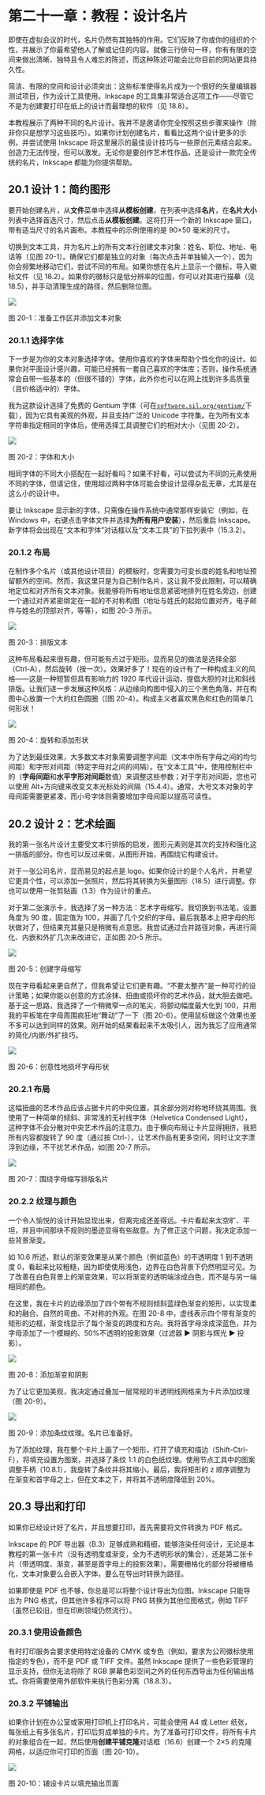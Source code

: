# 第二十一章：教程：设计名片

即使在虚拟会议的时代，名片仍然有其独特的作用。它们反映了你或你的组织的个性，并展示了你最希望他人了解或记住的内容。就像三行俳句一样，你有有限的空间来做出清晰、独特且令人难忘的陈述，而这种陈述可能会比你目前的网站更具持久性。

简洁、有限的空间和设计必须突出：这些标准使得名片成为一个很好的矢量编辑器测试项目，作为设计工具使用。Inkscape 的工具集非常适合这项工作——尽管它不是为创建要打印在纸上的设计而最理想的软件（见 18.8）。

本教程展示了两种不同的名片设计。我并不是邀请你完全按照这些步骤来操作（除非你只是想学习这些技巧）。如果你计划创建名片，看看比这两个设计更多的示例，并尝试使用 Inkscape 将这里展示的最佳设计技巧与一些原创元素结合起来。创造力无法传授，但可以激发。无论你是要创作艺术性作品，还是设计一款完全传统的名片，Inkscape 都能为你提供帮助。

## 20.1 设计 1：简约图形

要开始创建名片，从**文件**菜单中选择**从模板创建**，在列表中选择**名片**，在**名片大小**列表中选择首选尺寸，然后点击**从模板创建**。这将打开一个新的 Inkscape 窗口，带有适当尺寸的名片画布。本教程中的示例使用的是 90×50 毫米的尺寸。

切换到文本工具，并为名片上的所有文本行创建文本对象：姓名、职位、地址、电话等（见图 20-1）。确保它们都是独立的对象（每次点击并单独输入一个），因为你会频繁地移动它们，尝试不同的布局。如果你想在名片上显示一个徽标，导入徽标文件（见 18.2）。如果你的徽标只是低分辨率的位图，你可以对其进行描摹（见 18.5），并手动清理生成的路径，然后删除位图。

![](img/t02-01.svg.png)

图 20-1：准备工作区并添加文本对象

### 20.1.1 选择字体

下一步是为你的文本对象选择字体。使用你喜欢的字体来帮助个性化你的设计。如果你对平面设计感兴趣，可能已经拥有一套自己喜欢的字体库；否则，操作系统通常会自带一些基本的（但很不错的）字体，此外你也可以在网上找到许多高质量（且价格适中的）字体。

我为这款设计选择了免费的 Gentium 字体（可在[`software.sil.org/gentium/`](https://software.sil.org/gentium/)下载），因为它具有美观的外观，并且支持广泛的 Unicode 字符集。在为所有文本字符串指定相同的字体后，使用选择工具调整它们的相对大小（见图 20-2）。

![](img/t02-02.svg.png)

图 20-2：字体和大小

相同字体的不同大小搭配在一起好看吗？如果不好看，可以尝试为不同的元素使用不同的字体，但请记住，使用超过两种字体可能会使设计显得杂乱无章，尤其是在这么小的设计中。

要让 Inkscape 显示新的字体，只需像在操作系统中通常那样安装它（例如，在 Windows 中，右键点击字体文件并选择**为所有用户安装**），然后重启 Inkscape。新字体将会出现在“文本和字体”对话框以及“文本工具”的下拉列表中（15.3.2）。

### 20.1.2 布局

在制作多个名片（或其他设计项目）的模板时，您需要为可变长度的姓名和地址预留额外的空间。然而，我这里只是为自己制作名片，这让我不受此限制，可以精确地定位和对齐所有文本对象。我能够将所有地址信息紧密地排列在姓名旁边，创建一个通过对齐紧密绑定在一起的不对称构图（地址与姓氏的起始位置对齐，电子邮件与姓名的顶部对齐，等等），如图 20-3 所示。

![](img/t02-03.svg.png)

图 20-3：排版文本

这种布局看起来很有趣，但可能有点过于矩形。显而易见的做法是选择全部（Ctrl-A），然后旋转（按一次）。效果好多了！现在的设计有了一种构成主义的风格——这是一种短暂但具有影响力的 1920 年代设计运动，提倡大胆的对比和斜线排版。让我们进一步发展这种风格：从边缘向构图中侵入的三个黑色角落，并在构图中心放置一个大的红色圆圈（[图 20-4）。构成主义者喜欢黑色和红色的简单几何形状！

![](img/t02-04.svg.png)

图 20-4：旋转和添加形状

为了达到最佳效果，大多数文本对象需要调整字间距（文本中所有字母之间的均匀间距）和字形对间距（特定字母对之间的间隔）。在“文本工具”中，使用控制栏中的（**字母间距**和**水平字形对间距**数值）来调整这些参数；对于字形对间距，您也可以使用 Alt+方向键来改变文本光标处的间隔（15.4.4）。通常，大号文本对象的字母间距需要更紧凑，而小号字体则需要增加字母间距以提高可读性。

## 20.2 设计 2：艺术绘画

我的第一张名片设计主要受文本行排版的启发，图形元素则是其次的支持和强化这一排版的部分。你也可以反过来做，从图形开始，再围绕它构建设计。

对于一张公司名片，显而易见的起点是 logo。如果你设计的是个人名片，并希望它更具个性，可以添加一张照片，然后将其转换为矢量图形（18.5）进行调整。你也可以使用一张剪贴画（1.3）作为设计的重点。

对于第二张演示卡，我选择了另一种方法：艺术字母缩写。我切换到书法笔，设置角度为 90 度，固定值为 100，并画了几个交织的字母。最后我基本上把字母的形状做对了，但结果充其量只是稍微有点意思。我尝试通过合并路径对象，再进行简化、内嵌和外扩几次来改进它，正如图 20-5 所示。

![](img/t02-05.svg.png)

图 20-5：创建字母缩写

现在字母看起来更自然了，但我希望让它们更有趣。“不要太整齐”是一种可行的设计策略；如果你能以创意的方式涂抹、扭曲或损坏你的艺术作品，就大胆去做吧。基于这一思路，我选择了一个稍微窄一点的笔尖，将颤动幅度最大化到 100，并用我的平板笔在字母周围疯狂地“舞动”了一下（图 20-6）。使用鼠标做这个效果也差不多可以达到同样的效果。刚开始的结果看起来不太吸引人，因为我忘了应用通常的简化/内嵌/外扩技巧。

![](img/t02-06.svg.png)

图 20-6：创意性地损坏字母形状

### 20.2.1 布局

这幅扭曲的艺术作品应该占据卡片的中央位置，其余部分则对称地环绕其周围。我使用了一种简单的倾斜、非常浅的无衬线字体（Helvetica Condensed Light），这种字体不会分散对中央艺术作品的注意力。由于横向布局让卡片显得拥挤，我把所有内容都旋转了 90 度（通过按 Ctrl-），让艺术作品有更多空间，同时让文字漂浮到边缘，不干扰艺术作品，如[图 20-7 所示。

![](img/t02-07.svg.png)

图 20-7：围绕字母缩写排版名片

### 20.2.2 纹理与颜色

一个令人愉悦的设计开始显现出来，但离完成还差得远。卡片看起来太空旷、平坦，并且中间那块不规则的墨迹显得有些敌意。为了修正这个问题，我决定添加一些背景渐变。

如 10.6 所述，默认的渐变效果是从某个颜色（例如蓝色）的不透明度 1 到不透明度 0，看起来比较粗糙，因为即使使用浅色，边界在白色背景下仍然明显可见。为了改善在白色背景上的渐变效果，可以将渐变的透明端涂成白色，而不是与另一端相同的颜色。

在这里，我在卡片的边缘添加了四个带有不规则倾斜蓝绿色渐变的矩形，以实现柔和的融合、自然的弯曲、不对称的外观。在图 20-8 中，虚线表示四个带有渐变的矩形的边框，渐变线显示了每个渐变的跨度和方向。我将首字母涂成深蓝色，并为字母添加了一个模糊的、50%不透明的投影效果（过滤器 ▶ 阴影与辉光 ▶ 投影）。

![](img/t02-08.svg.png)

图 20-8：添加渐变和阴影

为了让它更加美观，我决定通过叠加一层常规的半透明线网格来为卡片添加纹理（图 20-9）。

![](img/t02-09.svg.png)

图 20-9：添加条纹纹理。名片已准备好。

为了添加纹理，我在整个卡片上画了一个矩形，打开了填充和描边（Shift-Ctrl-F），将填充设置为图案，并选择了条纹 1:1 的白色纸纹理。使用节点工具中的图案调整手柄（10.8.1），我旋转了条纹并将其缩小。最后，我将矩形的 z 顺序调整为在渐变和首字母之上，但在文本之下，并将其不透明度降低到 20%。

## 20.3 导出和打印

如果你已经设计好了名片，并且想要打印，首先需要将文件转换为 PDF 格式。

Inkscape 的 PDF 导出器（B.3）足够成熟和精细，能够渲染任何设计，无论是本教程的第一张卡片（没有透明度或渐变，全为不透明形状的集合），还是第二张卡片（带透明度、渐变，甚至是首字母上的投影效果）。需要栅格化的部分将被栅格化，文本对象要么会嵌入字体，要么在导出时转换为路径。

如果即使是 PDF 也不够，你总是可以将整个设计导出为位图。Inkscape 只能导出为 PNG 格式，但其他许多程序可以将 PNG 转换为其他位图格式，例如 TIFF（虽然已较旧，但在印刷领域仍然流行）。

### 20.3.1 使用设备颜色

有时打印服务会要求使用特定设备的 CMYK 或专色（例如，要求为公司徽标使用指定的专色），而不是 PDF 或 TIFF 文件。虽然 Inkscape 提供了一些色彩管理的显示支持，但你无法将除了 RGB 屏幕色彩空间之外的任何东西导出为任何输出格式。你将需要使用外部软件来执行色彩分离（18.8.3）。

### 20.3.2 平铺输出

如果你计划在办公室或家用打印机上打印名片，可能会使用 A4 或 Letter 纸张，每张纸上有多张名片，打印后剪成单独的卡片。为了准备可打印文件，将所有卡片的对象组合在一起，然后使用**创建平铺克隆**对话框（16.6）创建一个 2×5 的克隆网格，以适应你可打印的页面（图 20-10）。

![](img/t02-11.svg.png)

图 20-10：铺设卡片以填充输出页面
